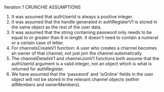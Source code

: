 Iteration 1
CRUNCHIE
ASSUMPTIONS

1. It was assumed that authUserId is always a positive integer. 
2. It was assumed that the handle generated in authRegisterV1 is stored in the same object as the rest of the user data.
3. It was assumed that the string containing password only needs to be equal to or greater than 6 in length. It doesn't need to 
contain a numeral or a certain case of letter.
4. For channelsCreateV1 function: A user who creates a channel becomes an owner of that channel, not just join the channel automatically.
5. The channelDetailsV1 and channelJoinV1 functions both assume that the authUserId argument is a valid integer, not an object which is what is returned
for authRegister.
6. We have assumed that the 'password' and 'isOnline' fields in the user object will not be stored in the relevant channel objects (within allMembers and ownerMembers).
